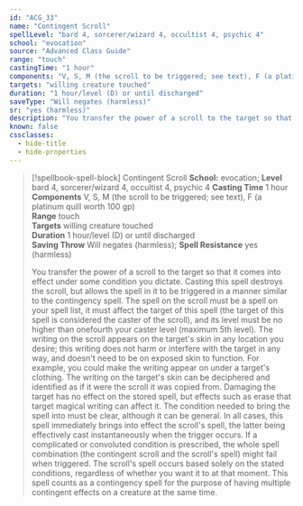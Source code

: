 ```yaml
---
id: "ACG_33"
name: "Contingent Scroll"
spellLevel: "bard 4, sorcerer/wizard 4, occultist 4, psychic 4"
school: "evocation"
source: "Advanced Class Guide"
range: "touch"
castingTime: "1 hour"
components: "V, S, M (the scroll to be triggered; see text), F (a platinum quill worth 100 gp)"
targets: "willing creature touched"
duration: "1 hour/level (D) or until discharged"
saveType: "Will negates (harmless)"
sr: "yes (harmless)"
description: "You transfer the power of a scroll to the target so that it comes into effect under some condition you dictate. Casting this spell destroys the scroll, but allows the spell in it to be triggered in a manner similar to the contingency spell. The spell on the scroll must be a spell on your spell list, it must affect the target of this spell (the target of this spell is considered the caster of the scroll), and its level must be no higher than onefourth your caster level (maximum 5th level).  The writing on the scroll appears on the target's skin in any location you desire; this writing does not harm or interfere with the target in any way, and doesn't need to be on exposed skin to function. For example, you could make the writing appear on under a target's clothing. The writing on the target's skin can be deciphered and identified as if it were the scroll it was copied from. Damaging the target has no effect on the stored spell, but effects such as erase that target magical writing can affect it.  The condition needed to bring the spell into must be clear, although it can be general. In all cases, this spell immediately brings into effect the scroll's spell, the latter being effectively cast instantaneously when the trigger occurs. If a complicated or convoluted condition is prescribed, the whole spell combination (the contingent scroll and the scroll's spell) might fail when triggered. The scroll's spell occurs based solely on the stated conditions, regardless of whether you want it to at that moment.  This spell counts as a contingency spell for the purpose of having multiple contingent effects on a creature at the same time."
known: false
cssclasses:
  - hide-title
  - hide-properties
---
```


> [!spellbook-spell-block] Contingent Scroll
> **School:** evocation; **Level** bard 4, sorcerer/wizard 4, occultist 4, psychic 4
> **Casting Time** 1 hour  
> **Components** V, S, M (the scroll to be triggered; see text), F (a platinum quill worth 100 gp)  
> **Range** touch  
> **Targets** willing creature touched  
> **Duration** 1 hour/level (D) or until discharged  
> **Saving Throw** Will negates (harmless); **Spell Resistance** yes (harmless)
> 
> You transfer the power of a scroll to the target so that it comes into effect under some condition you dictate. Casting this spell destroys the scroll, but allows the spell in it to be triggered in a manner similar to the contingency spell. The spell on the scroll must be a spell on your spell list, it must affect the target of this spell (the target of this spell is considered the caster of the scroll), and its level must be no higher than onefourth your caster level (maximum 5th level).  The writing on the scroll appears on the target's skin in any location you desire; this writing does not harm or interfere with the target in any way, and doesn't need to be on exposed skin to function. For example, you could make the writing appear on under a target's clothing. The writing on the target's skin can be deciphered and identified as if it were the scroll it was copied from. Damaging the target has no effect on the stored spell, but effects such as erase that target magical writing can affect it.  The condition needed to bring the spell into must be clear, although it can be general. In all cases, this spell immediately brings into effect the scroll's spell, the latter being effectively cast instantaneously when the trigger occurs. If a complicated or convoluted condition is prescribed, the whole spell combination (the contingent scroll and the scroll's spell) might fail when triggered. The scroll's spell occurs based solely on the stated conditions, regardless of whether you want it to at that moment.  This spell counts as a contingency spell for the purpose of having multiple contingent effects on a creature at the same time.